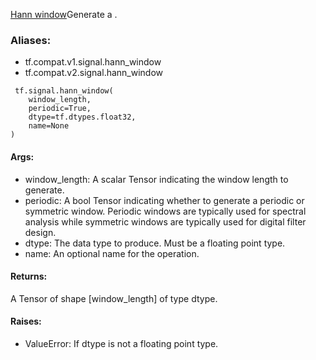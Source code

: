 [Hann window](https://en.wikipedia.org/wiki/Window_function#Hann_and_Hamming_windows)Generate a .

### Aliases:
- tf.compat.v1.signal.hann_window
- tf.compat.v2.signal.hann_window

```
 tf.signal.hann_window(
    window_length,
    periodic=True,
    dtype=tf.dtypes.float32,
    name=None
)
```
#### Args:
- window_length: A scalar Tensor indicating the window length to generate.
- periodic: A bool Tensor indicating whether to generate a periodic or symmetric window. Periodic windows are typically used for spectral analysis while symmetric windows are typically used for digital filter design.
- dtype: The data type to produce. Must be a floating point type.
- name: An optional name for the operation.
#### Returns:
A Tensor of shape [window_length] of type dtype.
#### Raises:
- ValueError: If dtype is not a floating point type.
